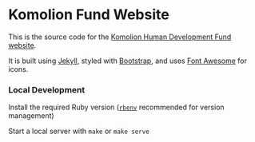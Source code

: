 # Komolion Fund Website

This is the source code for the [Komolion Human Development Fund website](http://www.komolionfund.org).

It is built using [Jekyll](https://jekyllrb.com/), styled with [Bootstrap](http://getbootstrap.com/), and uses [Font Awesome](https://fontawesome.com/) for icons.

### Local Development

Install the required Ruby version ([`rbenv`](https://github.com/rbenv/rbenv) recommended for version management)



Start a local server with `make` or `make serve`
